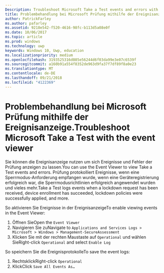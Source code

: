 ```yaml
---
Description: Troubleshoot Microsoft Take a Test events and errors with the event viewer.
title: Problembehandlung bei Microsoft Prüfung mithilfe der Ereignisanzeige.
author: PatrickFarley
ms.author: pafarley
ms.assetid: 9218e542-f520-4616-98fc-b113d5a08e0f
ms.date: 10/06/2017
ms.topic: article
ms.prod: windows
ms.technology: uwp
keywords: Windows 10, Uwp, education
ms.localizationpriority: medium
ms.openlocfilehash: 3193525316d085e56244d6f03da99e3e07c6539f
ms.sourcegitcommit: a160b91a554f8352de963d9fa37f7df89f8a0e23
ms.translationtype: MT
ms.contentlocale: de-DE
ms.lasthandoff: 09/21/2018
ms.locfileid: "4122369"
---
```

# <a name="troubleshoot-microsoft-take-a-test-with-the-event-viewer"></a><span data-ttu-id="f18ab-103">Problembehandlung bei Microsoft Prüfung mithilfe der Ereignisanzeige.</span><span class="sxs-lookup"><span data-stu-id="f18ab-103">Troubleshoot Microsoft Take a Test with the event viewer</span></span>

<span data-ttu-id="f18ab-104">Sie können die Ereignisanzeige nutzen um sich Ereignisse und Fehler der Prüfung anzeigen zu lassen.</span><span class="sxs-lookup"><span data-stu-id="f18ab-104">You can use the Event Viewer to view Take a Test events and errors.</span></span> <span data-ttu-id="f18ab-105">Prüfung protokolliert Ereignisse, wenn eine Sperrmodus-Anforderung empfangen wurde, wenn eine Geräteregistrierung erfolgreich war, die Sperrmodusrichtlinien erfolgreich angewendet wurden und vieles mehr.</span><span class="sxs-lookup"><span data-stu-id="f18ab-105">Take a Test logs events when a lockdown request has been received, device enrollment has succeeded, lockdown policies were successfully applied, and more.</span></span>

<span data-ttu-id="f18ab-106">So aktivieren Sie Ereignisse in der Ereignisanzeige</span><span class="sxs-lookup"><span data-stu-id="f18ab-106">To enable viewing events in the Event Viewer:</span></span>
1. <span data-ttu-id="f18ab-107">Öffnen Sie</span><span class="sxs-lookup"><span data-stu-id="f18ab-107">Open the</span></span> `Event Viewer`
2. <span data-ttu-id="f18ab-108">Navigieren Sie zu</span><span class="sxs-lookup"><span data-stu-id="f18ab-108">Navigate to</span></span> `Applications and Services Logs > Microsoft > Windows > Management-SecureAssessment`
3. <span data-ttu-id="f18ab-109">Klicken Sie mit der rechten Maustaste auf `Operational` und wählen Sie</span><span class="sxs-lookup"><span data-stu-id="f18ab-109">Right-click `Operational` and select</span></span> `Enable Log`

<span data-ttu-id="f18ab-110">So speichern Sie die Ereignisprotokolle</span><span class="sxs-lookup"><span data-stu-id="f18ab-110">To save the event logs:</span></span>
1. <span data-ttu-id="f18ab-111">Rechtsklick</span><span class="sxs-lookup"><span data-stu-id="f18ab-111">Right-click</span></span> `Operational`
2. <span data-ttu-id="f18ab-112">Klick</span><span class="sxs-lookup"><span data-stu-id="f18ab-112">Click</span></span> `Save All Events As…`
